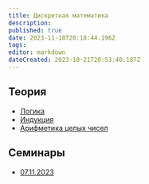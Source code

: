 ```yaml
---
title: Дискретная математика
description: 
published: true
date: 2023-11-18T20:18:44.196Z
tags: 
editor: markdown
dateCreated: 2023-10-21T20:53:40.187Z
---
```


## Теория

-   [Логика](/discrete-math/logics)
-   [Индукция](/discrete-math/induction)
-   [Арифметика целых чисел](/discrete-math/integer-arithmetic)

## Семинары
- [07.11.2023](/discrete-math/sem-07-11-2023)
